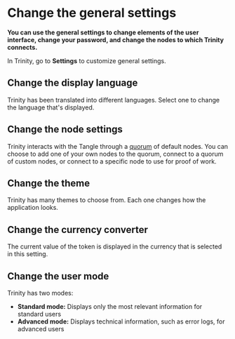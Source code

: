 # Change the general settings

**You can use the general settings to change elements of the user interface, change your password, and change the nodes to which Trinity connects.**

In Trinity, go to **Settings** to customize general settings. 

## Change the display language

Trinity has been translated into different languages. Select one to change the language that's displayed.

## Change the node settings

Trinity interacts with the Tangle through a [quorum](../concepts/node-quorum.md) of default nodes. You can choose to add one of your own nodes to the quorum, connect to a quorum of custom nodes, or connect to a specific node to use for proof of work.

## Change the theme

Trinity has many themes to choose from. Each one changes how the application looks. 

## Change the currency converter

The current value of the token is displayed in the currency that is selected in this setting.

## Change the user mode

Trinity has two modes:

- **Standard mode:** Displays only the most relevant information for standard users
- **Advanced mode:** Displays technical information, such as error logs, for advanced users